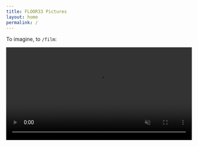 ```yaml
---
title: FLOOR33 Pictures
layout: home
permalink: /
---
```


To imagine, to `/film`:

<div style='width:100%;overflow:hidden'>
<video markdown="0" style="width:100%;" autoplay loop muted> <source src="video480pv2.mp4" type="video/mp4" /> <video/>
</div>
